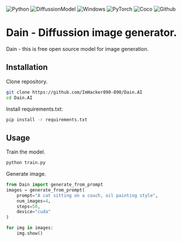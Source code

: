 ![Python](https://img.shields.io/badge/Python-3.88+-blue)
![DiffussionModel](https://img.shields.io/badge/Diffussion-black)
![Windows](https://img.shields.io/badge/Windows-green)
![PyTorch](https://img.shields.io/badge/PyTorch2.0+-orange) 
![Coco](https://img.shields.io/badge/Coco-brown)
![Github](https://img.shields.io/badge/GitHub-black)
# Dain - Diffussion image generator.
Dain - this is free open source model for image generation.
## Installation
Clone repository.
```bash
git clone https://github.com/ImHacker890-890/Dain.AI
cd Dain.AI
```
Install requirements.txt:
```bash
pip install -r requirements.txt
```
## Usage
Train the model.
```bash
python train.py
```
Generate image.
```py
from Dain import generate_from_prompt
images = generate_from_prompt(
    prompt="A cat sitting on a couch, oil painting style",
    num_images=4,
    steps=50,
    device="cuda"
)

for img in images:
    img.show()
```
